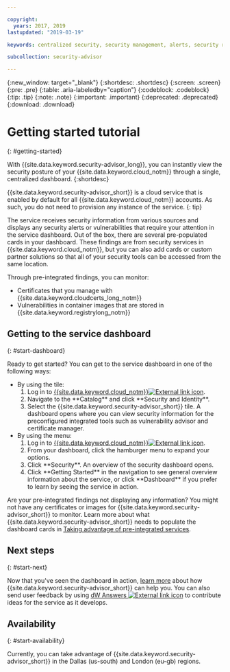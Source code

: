 ```yaml
---

copyright:
  years: 2017, 2019
lastupdated: "2019-03-19"

keywords: centralized security, security management, alerts, security risk, insights, threat detection

subcollection: security-advisor

---
```


{:new_window: target="_blank"}
{:shortdesc: .shortdesc}
{:screen: .screen}
{:pre: .pre}
{:table: .aria-labeledby="caption"}
{:codeblock: .codeblock}
{:tip: .tip}
{:note: .note}
{:important: .important}
{:deprecated: .deprecated}
{:download: .download}


# Getting started tutorial
{: #getting-started}

With {{site.data.keyword.security-advisor_long}}, you can instantly view the security posture of your {{site.data.keyword.cloud_notm}} through a single, centralized dashboard.
{:shortdesc}

{{site.data.keyword.security-advisor_short}} is a cloud service that is enabled by default for all {{site.data.keyword.cloud_notm}} accounts. As such, you do not need to provision any instance of the service.
{: tip}

The service receives security information from various sources and displays any security alerts or vulnerabilities that require your attention in the service dashboard. Out of the box, there are several pre-populated cards in your dashboard. These findings are from security services in {{site.data.keyword.cloud_notm}}, but you can also add cards or custom partner solutions so that all of your security tools can be accessed from the same location.

Through pre-integrated findings, you can monitor:

- Certificates that you manage with {{site.data.keyword.cloudcerts_long_notm}}
- Vulnerabilities in container images that are stored in {{site.data.keyword.registrylong_notm}}



## Getting to the service dashboard
{: #start-dashboard}

Ready to get started? You can get to the service dashboard in one of the following ways:

<ul>
  <li>By using the tile:
    <ol>
      <li>Log in to <a href="https://cloud.ibm.com" target="_blank">{{site.data.keyword.cloud_notm}}<img src="../../icons/launch-glyph.svg" alt="External link icon"></a>.</li>
      <li>Navigate to the **Catalog** and click **Security and Identity**.</li>
      <li>Select the {{site.data.keyword.security-advisor_short}} tile. A dashboard opens where you can view security information for the preconfigured integrated tools such as vulnerability advisor and certificate manager.</li>
    </ol>
  </li>
  <li>By using the menu:
    <ol>
      <li>Log in to <a href="https://cloud.ibm.com" target="_blank">{{site.data.keyword.cloud_notm}}<img src="../../icons/launch-glyph.svg" alt="External link icon"></a>.</li>
      <li>From your dashboard, click the hamburger menu to expand your options.</li>
      <li>Click **Security**. An overview of the security dashboard opens.</li>
      <li>Click **Getting Started** in the navigation to see general overview information about the service, or click **Dashboard** if you prefer to learn by seeing the service in action.</li>
    </ol>
  </li>
</ul>

Are your pre-integrated findings not displaying any information? You might not have any certificates or images for {{site.data.keyword.security-advisor_short}} to monitor. Learn more about what {{site.data.keyword.security-advisor_short}} needs to populate the dashboard cards in [Taking advantage of pre-integrated services](/docs/services/security-advisor?topic=security-advisor-setup-services).


## Next steps
{: #start-next}

Now that you've seen the dashboard in action, [learn more](/docs/services/security-advisor?topic=security-advisor-about) about how {{site.data.keyword.security-advisor_short}} can help you. You can also send user feedback by using <a href="https://developer.ibm.com/" target="_blank">dW Answers <img src="../../icons/launch-glyph.svg" alt="External link icon"></a> to contribute ideas for the service as it develops.


## Availability
{: #start-availability}

Currently, you can take advantage of {{site.data.keyword.security-advisor_short}} in the Dallas (us-south) and London (eu-gb) regions.

